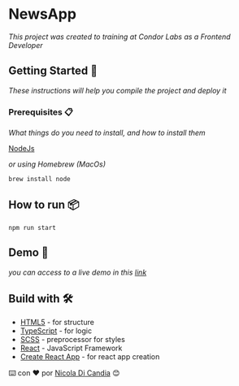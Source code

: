# NewsApp

_This project was created to training at Condor Labs as a Frontend Developer_

## Getting Started 🚀

_These instructions will help you compile the project and deploy it_

### Prerequisites 📋

_What things do you need to install, and how to install them_

[NodeJs](https://nodejs.org/es/download/)

_or using Homebrew (MacOs)_
```
brew install node
```

## How to run 📦

```
npm run start
```

## Demo 👀

_you can access to a live demo in this [link](https://nicola-react-training.netlify.app/)_

## Build with 🛠️

* [HTML5](https://developer.mozilla.org/es/docs/Web/HTML) - for structure
* [TypeScript](https://www.typescriptlang.org) - for logic
* [SCSS](https://sass-lang.com/guide) - preprocessor for styles
* [React](https://es.reactjs.org) - JavaScript Framework
* [Create React App](https://es.reactjs.org/docs/create-a-new-react-app.html#create-react-app) - for react app creation

⌨️ con ❤️ por [Nicola Di Candia](https://github.com/iamalexandro) 😊
